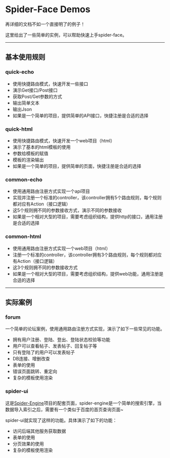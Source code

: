 # Spider-Face Demos
再详细的文档不如一个直接明了的例子！

这里给出了一些简单的实例，可以帮助快速上手spider-face。

---

## 基本使用规则

### quick-echo
* 使用快捷路由模式，快速开发一些接口
* 演示Get接口/Post接口
* 获取Post/Get参数的方式
* 输出简单文本
* 输出Json
* 如果是一个简单的项目，提供简单的API接口，快捷注册是合适的选择

### quick-html
* 使用快捷路由模式，快速开发一个web项目（html）
* 演示了基本的html模板的使用
* 参数给模板的赋值
* 模板的渲染输出
* 如果是一个简单的项目，提供简单的页面，快捷注册是合适的选择

### common-echo
* 使用通用路由注册方式实现一个api项目
* 实现并注册一个标准的controller，该controller拥有5个路由规则，每个规则都对应有Action（接口逻辑）
* 这5个规则拥不同的参数接收方式，演示不同的参数接收
* 如果是一个相对大型的项目，需要考虑组织结构，提供http的接口，通用注册是合适的选择

### common-html
* 使用通用路由注册方式实现一个web项目（html）
* 注册一个标准的controller，该controller拥有3个路由规则，每个规则都对应有Action（接口逻辑）
* 这3个规则拥不同的参数接收方式
* 如果是一个相对大型的项目，需要考虑组织结构，提供web功能，通用注册是合适的选择

---

## 实际案例
### forum
一个简单的论坛案例，使用通用路由注册方式实现，演示了如下一些常见的功能。

* 拥有用户注册、登陆、登出、登陆状态校验等功能
* 用户可以查看帖子、发表帖子、回复帖子等
* 只有登陆了的用户可以发表帖子
* DB连接、增删改查
* 表单的使用
* 错误页面跳转、重定向
* 复杂的模板使用渲染

### spider-ui
这是[Spider-Engine](https://github.com/hq-cml/spider-engine)项目的配套页面，spider-engine是一个简单的搜索引擎，当数据导入索引之后，需要有一个类似于百度的首页查询页面~

spider-ui就实现了这样的功能。具体演示了如下的功能：  

* 访问后端其他服务获取数据
* 表单的使用
* 分页效果的使用
* 复杂的模板使用渲染